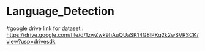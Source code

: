 # Language_Detection
#google drive link for dataset : https://drive.google.com/file/d/1zwZwk9hAuQUaSK14G8lPKq2k2wSVRSCK/view?usp=drivesdk
